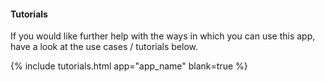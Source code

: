 #### Tutorials

If you would like further help with the ways in which you can use this app, have a look at the use cases / tutorials below.

{% include tutorials.html app="app_name" blank=true %}
